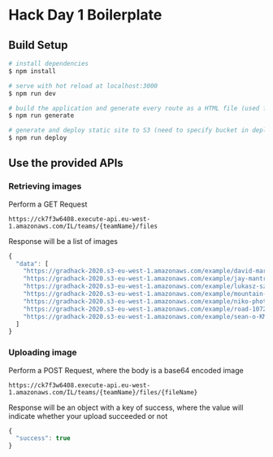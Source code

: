 # Hack Day 1 Boilerplate

## Build Setup

```bash
# install dependencies
$ npm install

# serve with hot reload at localhost:3000
$ npm run dev

# build the application and generate every route as a HTML file (used for static hosting).
$ npm run generate

# generate and deploy static site to S3 (need to specify bucket in deploy.sh)
$ npm run deploy
```

## Use the provided APIs

### Retrieving images

Perform a GET Request

```
https://ck7f3w6408.execute-api.eu-west-1.amazonaws.com/IL/teams/{teamName}/files
```

Response will be a list of images

```js
{
  "data": [
    "https://gradhack-2020.s3-eu-west-1.amazonaws.com/example/david-marcu-78A265wPiO4-unsplash.jpg",
    "https://gradhack-2020.s3-eu-west-1.amazonaws.com/example/jay-mantri-TFyi0QOx08c-unsplash.jpg",
    "https://gradhack-2020.s3-eu-west-1.amazonaws.com/example/lukasz-szmigiel-jFCViYFYcus-unsplash.jpg",
    "https://gradhack-2020.s3-eu-west-1.amazonaws.com/example/mountain-landscape-2031539_1280.jpg",
    "https://gradhack-2020.s3-eu-west-1.amazonaws.com/example/niko-photos-tGTVxeOr_Rs-unsplash.jpg",
    "https://gradhack-2020.s3-eu-west-1.amazonaws.com/example/road-1072823_1280.jpg",
    "https://gradhack-2020.s3-eu-west-1.amazonaws.com/example/sean-o-KMn4VEeEPR8-unsplash.jpg"
  ]
}
```

### Uploading image

Perform a POST Request, where the body is a base64 encoded image

```
https://ck7f3w6408.execute-api.eu-west-1.amazonaws.com/IL/teams/{teamName}/files/{fileName}
```

Response will be an object with a key of success, where the value will indicate whether your upload succeeded or not

```js
{
  "success": true
}
```
